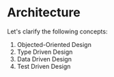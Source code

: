 # Architecture

Let's clarify the following concepts:

1. Objected-Oriented Design
2. Type Driven Design
3. Data Driven Design
4. Test Driven Design